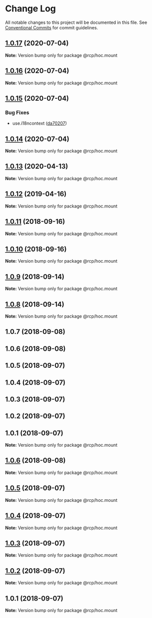# Change Log

All notable changes to this project will be documented in this file.
See [Conventional Commits](https://conventionalcommits.org) for commit guidelines.

<a name="1.0.17"></a>

## [1.0.17](https://github.com/imcuttle/rcp/compare/@rcp/hoc.mount@1.0.16...@rcp/hoc.mount@1.0.17) (2020-07-04)

**Note:** Version bump only for package @rcp/hoc.mount

<a name="1.0.16"></a>

## [1.0.16](https://github.com/imcuttle/rcp/compare/@rcp/hoc.mount@1.0.15...@rcp/hoc.mount@1.0.16) (2020-07-04)

**Note:** Version bump only for package @rcp/hoc.mount

<a name="1.0.15"></a>

## [1.0.15](https://github.com/imcuttle/rcp/compare/@rcp/hoc.mount@1.0.14...@rcp/hoc.mount@1.0.15) (2020-07-04)

### Bug Fixes

- use.i18ncontext ([da70207](https://github.com/imcuttle/rcp/commit/da70207))

<a name="1.0.14"></a>

## [1.0.14](https://github.com/imcuttle/rcp/compare/@rcp/hoc.mount@1.0.13...@rcp/hoc.mount@1.0.14) (2020-07-04)

**Note:** Version bump only for package @rcp/hoc.mount

<a name="1.0.13"></a>

## [1.0.13](https://github.com/imcuttle/rcp/compare/@rcp/hoc.mount@1.0.12...@rcp/hoc.mount@1.0.13) (2020-04-13)

**Note:** Version bump only for package @rcp/hoc.mount

<a name="1.0.12"></a>

## [1.0.12](https://github.com/imcuttle/rcp/compare/@rcp/hoc.mount@1.0.11...@rcp/hoc.mount@1.0.12) (2019-04-16)

**Note:** Version bump only for package @rcp/hoc.mount

<a name="1.0.11"></a>

## [1.0.11](https://github.com/imcuttle/rcp/compare/@rcp/hoc.mount@1.0.10...@rcp/hoc.mount@1.0.11) (2018-09-16)

**Note:** Version bump only for package @rcp/hoc.mount

<a name="1.0.10"></a>

## [1.0.10](https://github.com/imcuttle/rcp/compare/@rcp/hoc.mount@1.0.9...@rcp/hoc.mount@1.0.10) (2018-09-16)

**Note:** Version bump only for package @rcp/hoc.mount

<a name="1.0.9"></a>

## [1.0.9](https://github.com/imcuttle/rcp/compare/@rcp/hoc.mount@1.0.8...@rcp/hoc.mount@1.0.9) (2018-09-14)

**Note:** Version bump only for package @rcp/hoc.mount

<a name="1.0.8"></a>

## [1.0.8](https://github.com/imcuttle/rcp/compare/@rcp/hoc.mount@1.0.7...@rcp/hoc.mount@1.0.8) (2018-09-14)

**Note:** Version bump only for package @rcp/hoc.mount

<a name="1.0.7"></a>

## 1.0.7 (2018-09-08)

<a name="1.0.6"></a>

## 1.0.6 (2018-09-08)

<a name="1.0.5"></a>

## 1.0.5 (2018-09-07)

<a name="1.0.4"></a>

## 1.0.4 (2018-09-07)

<a name="1.0.3"></a>

## 1.0.3 (2018-09-07)

<a name="1.0.2"></a>

## 1.0.2 (2018-09-07)

<a name="1.0.1"></a>

## 1.0.1 (2018-09-07)

**Note:** Version bump only for package @rcp/hoc.mount

<a name="1.0.6"></a>

## [1.0.6](https://github.com/imcuttle/rcp/compare/v1.0.5...v1.0.6) (2018-09-08)

**Note:** Version bump only for package @rcp/hoc.mount

<a name="1.0.5"></a>

## [1.0.5](https://github.com/imcuttle/rcp/compare/v1.0.4...v1.0.5) (2018-09-07)

**Note:** Version bump only for package @rcp/hoc.mount

<a name="1.0.4"></a>

## [1.0.4](https://github.com/imcuttle/rcp/compare/v1.0.3...v1.0.4) (2018-09-07)

**Note:** Version bump only for package @rcp/hoc.mount

<a name="1.0.3"></a>

## [1.0.3](https://github.com/imcuttle/rcp/compare/v1.0.2...v1.0.3) (2018-09-07)

**Note:** Version bump only for package @rcp/hoc.mount

<a name="1.0.2"></a>

## [1.0.2](https://github.com/imcuttle/rcp/compare/v1.0.1...v1.0.2) (2018-09-07)

**Note:** Version bump only for package @rcp/hoc.mount

<a name="1.0.1"></a>

## 1.0.1 (2018-09-07)

**Note:** Version bump only for package @rcp/hoc.mount
